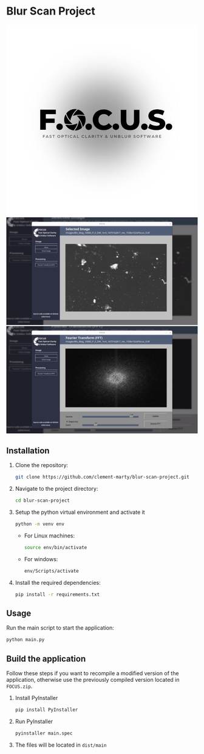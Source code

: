 # Blur Scan Project

![Blur Scan Project](media/banner.jpeg)
![Screenshot 1](media/screenshot1.png)
![Screenshot 2](media/screenshot2.png)

## Installation
1. Clone the repository:
    ```bash
    git clone https://github.com/clement-marty/blur-scan-project.git
    ```
2. Navigate to the project directory:
    ```bash
    cd blur-scan-project
    ```
3. Setup the python virtual environment and activate it
    ```bash
    python -m venv env
    ```
    - For Linux machines:
        ```bash
        source env/bin/activate
        ```
    - For windows:
        ```bash
        env/Scripts/activate
        ```
4. Install the required dependencies:
    ```bash
    pip install -r requirements.txt
    ```

## Usage
Run the main script to start the application:
```bash
python main.py
```

## Build the application

Follow these steps if you want to recompile a modified version of the application, otherwise use the previously compiled version located in `FOCUS.zip`.

1. Install PyInstaller
    ```bash
    pip install PyInstaller
    ```
2. Run PyInstaller
    ```bash
    pyinstaller main.spec
    ```
3. The files will be located in `dist/main`